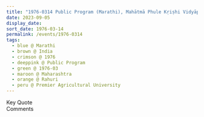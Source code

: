 ```yaml
---
title: "1976-0314 Public Program (Marathi), Mahātmā Phule Kṛiṣhi Vidyāpīṭh (Premier Agricultural University), Rāhurī, Maharashtra, India"
date: 2023-09-05
display_date: 
sort_date: 1976-03-14
permalink: /events/1976-0314
tags:
  - blue @ Marathi
  - brown @ India
  - crimson @ 1976
  - deeppink @ Public Program
  - green @ 1976-03
  - maroon @ Maharashtra
  - orange @ Rahuri
  - peru @ Premier Agricultural University
---
```


<wave-list>
  <list-title color="green" width="75">Key Quote</list-title>
  <list-item color="BlanchedAlmond"  width="200"></list-item>
  <list-item color="Lavender"></list-item>
  <list-item color="BlanchedAlmond"></list-item>
</wave-list>

<br>

<wave-list>
  <list-title color="green" width="75">Comments</list-title>
  <list-item color="BlanchedAlmond"  width="200"></list-item>
  <list-item color="Lavender"></list-item>
  <list-item color="BlanchedAlmond"></list-item>
</wave-list>